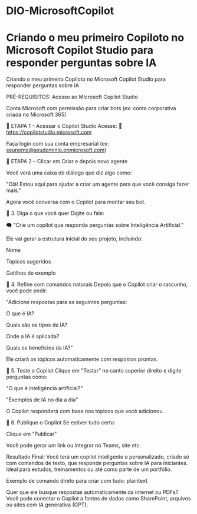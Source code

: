 # DIO-MicrosoftCopilot

# Criando o meu primeiro  Copiloto no Microsoft Copilot Studio para responder perguntas sobre IA

Criando o meu primeiro  Copiloto no Microsoft Copilot Studio para responder perguntas sobre IA

PRÉ-REQUISITOS:
Acesso ao Microsoft Copilot Studio

Conta Microsoft com permissão para criar bots (ex: conta corporativa criada no Microsoft 365)

🔹 ETAPA 1 – Acessar o Copilot Studio
Acesse:
🔗 https://copilotstudio.microsoft.com

Faça login com sua conta empresarial (ex: seunome@seudominio.onmicrosoft.com)

🔹 ETAPA 2 – Clicar em Criar e depois novo agente  

Você verá uma caixa de diálogo que diz algo como:

"Olá! Estou aqui para ajudar a criar um agente para que você consiga fazer mais."

Agora você conversa com o Copilot para montar seu bot.

🔹 3. Diga o que você quer
Digite ou fale:

🗨️ "Crie um copilot que responda perguntas sobre Inteligência Artificial."

Ele vai gerar a estrutura inicial do seu projeto, incluindo:

Nome

Tópicos sugeridos

Gatilhos de exemplo

🔹 4. Refine com comandos naturais
Depois que o Copilot criar o rascunho, você pode pedir:

"Adicione respostas para as seguintes perguntas:

O que é IA?

Quais são os tipos de IA?

Onde a IA é aplicada?

Quais os benefícios da IA?"

Ele criará os tópicos automaticamente com respostas prontas.

🔹 5. Teste o Copilot
Clique em "Testar" no canto superior direito e digite perguntas como:

"O que é inteligência artificial?"

"Exemplos de IA no dia a dia"

O Copilot responderá com base nos tópicos que você adicionou.

🔹 6. Publique o Copilot
Se estiver tudo certo:

Clique em "Publicar"

Você pode gerar um link ou integrar no Teams, site etc.

Resultado Final:
Você terá um copilot inteligente e personalizado, criado só com comandos de texto, que responde perguntas sobre IA para iniciantes. Ideal para estudos, treinamentos ou até como parte de um portfólio.

Exemplo de comando direto para criar com tudo:
plaintext

Quer que ele busque respostas automaticamente da internet ou PDFs? Você pode conectar o Copilot a fontes de dados como SharePoint, arquivos ou sites com IA generativa (GPT).

